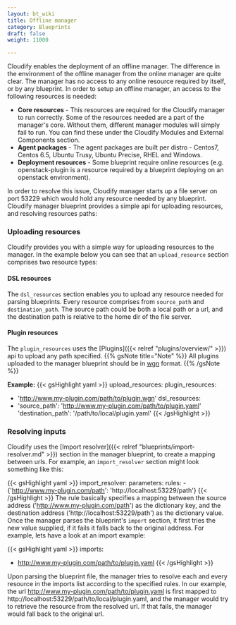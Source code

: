 ```yaml
---
layout: bt_wiki
title: Offline manager
category: Blueprints
draft: false
weight: 11000

---
```

Cloudify enables the deployment of an offline manager. The difference in the environment of the offline manager from the online manager are quite clear.
The manager has no access to any online resource required by itself, or by any blueprint. In order to setup an offline manager, an access to the following resources is needed:

- **Core resources** - This resources are required for the Cloudify manager to run correctly. Some of the resources needed are a part of the manager's core. Without them, different manager modules will simply fail to run. You can find these under the Cloudify Modules and External Components section. 
- **Agent packages** - The agent packages are built per distro - Centos7, Centos 6.5, Ubuntu Trusy, Ubuntu Precise, RHEL and Windows.
- **Deployment resources** - Some blueprint require online resources (e.g. openstack-plugin is a resource required by a blueprint deploying on an openstack environment).

In order to resolve this issue, Cloudify manager starts up a file server on port 53229 which would hold any resource needed by any blueprint.
Cloudify manager blueprint provides a simple api for uploading resources, and resolving resources paths:

<a id="uploading-resources"></a>
### Uploading resources 
Cloudify provides you with a simple way for uploading resources to the manager. In the example below you can see that an `upload_resource` section comprises two resource types: 
 
#### DSL resources
The `dsl_resources` section enables you to upload any resource needed for parsing blueprints. Every resource comprises from `source_path` and `destination_path`. The source path 
could be both a local path or a url, and the destination path is relative to the home dir of the file server.
#### Plugin resources
The `plugin_resources` uses the [Plugins]({{< relref "plugins/overview/" >}}) api to upload any path specified.
{{% gsNote title="Note" %}}
All plugins uploaded to the manager blueprint should be in [wgn](https://github.com/cloudify-cosmo/wagon) format. 
{{% /gsNote %}}

**Example:**
{{< gsHighlight  yaml  >}}
upload_resources:
plugin_resources: 
 - 'http://www.my-plugin.com/path/to/plugin.wgn'
dsl_resources: 
 - 'source_path': 'http://www.my-plugin.com/path/to/plugin.yaml'
   'destination_path': '/path/to/local/plugin.yaml'
{{< /gsHighlight >}}

<a id="resolving-inputs"></a>
### Resolving inputs 
Cloudify uses the [Import resolver]({{< relref "blueprints/import-resolver.md" >}}) section in the manager blueprint, to create a mapping between urls.
For example, an `import_resolver` section might look something like this: 

 {{< gsHighlight  yaml  >}}
 import_resolver:
   parameters:
     rules:
     - {'http://www.my-plugin.com/path': 'http://localhost:53229/path'}
 {{< /gsHighlight >}}
The rule basically specifies a mapping between the source address ('http://www.my-plugin.com/path') as the dictionary key, and the destination address ('http://localhost:53229/path') as the dictionary value.
Once the manager parses the blueprint's `import` section, it first tries the new value supplied, if it fails it falls back to the original address. 
For example, lets have a look at an import example:

{{< gsHighlight  yaml  >}}
imports:
  - http://www.my-plugin.com/path/to/plugin.yaml
{{< /gsHighlight >}}

Upon parsing the blueprint file, the manager tries to resolve each and every resource in the imports list according to the specified rules. In our example, the 
url http://www.my-plugin.com/path/to/plugin.yaml is first mapped to http://localhost:53229/path/to/local/plugin.yaml, and the manager would try to retrieve 
the resource from the resolved url. If that fails, the manager would fall back to the original url.
